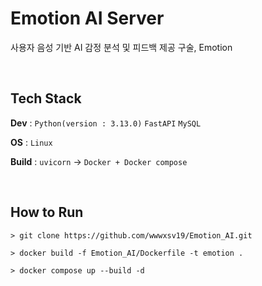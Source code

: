# Emotion AI Server
사용자 음성 기반 AI 감정 분석 및 피드백 제공 구술, Emotion

<br>

## Tech Stack
**Dev** : ```Python(version : 3.13.0)```  ```FastAPI``` ```MySQL``` <br>

**OS** : ```Linux``` <br>

**Build** : ```uvicorn``` -> ```Docker + Docker compose```

<br>

## How to Run
```shell
> git clone https://github.com/wwwxsv19/Emotion_AI.git 
```
```shell
> docker build -f Emotion_AI/Dockerfile -t emotion .
```
```shell
> docker compose up --build -d
```
